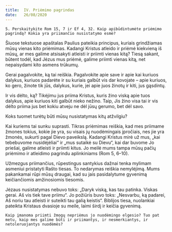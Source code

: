 ```yaml
---
title:  IV. Priėmimo pagrindas
date:   26/08/2020
---
```


`5. Perskaitykite Rom 15, 7 ir Ef 4, 32. Kaip apibūdintumėte priėmimo pagrindą? Kokia yra priimančio nusistatymo esmė?`
														
Šiuose tekstuose apaštalas Paulius pateikia principus, kuriais grindžiamas mūsų vienas kito priėmimas. Kadangi Kristus atleido ir priėmė kiekvieną iš mūsų, ar mes galime atsisakyti atleisti ir priimti vienas kitą? Tiesą sakant, būtent todėl, kad Jėzus mus priėmė, galime priimti vienas kitą, net nepaisydami kito asmens trūkumų.

Gerai pagalvokite, ką tai reiškia. Pagalvokite apie save ir apie kai kuriuos dalykus, kuriuos padarėte ir su kuriais galbūt vis dar kovojate – apie kuriuos, ko gero, žinote tik jūs, dalykus, kurie, jei apie juos žinotų ir kiti, jus gąsdintų.

Ir vis dėlto, ką? Tikėjimu jus priima Kristus, kuris žino viską apie tuos dalykus, apie kuriuos kiti galbūt nieko nežino. Taip, Jis žino visa tai ir vis dėlto priima jus bet kokiu atveju ne dėl jūsų gerumo, bet dėl savo.

Koks tuomet turėtų būti mūsų nusistatymas kitų atžvilgiu?

Kai kuriems tai sunku suprasti. Tikras priėmimas reiškia, kad mes priimame žmones tokius, kokie jie yra, su visais jų nuodėmingais įpročiais, nes jie yra žmonės, sukurti pagal Dievo paveikslą. Kadangi Kristus mirė už mus, „kai tebebuvome nusidėjėliai“ ir „mus sutaikė su Dievu“, kai dar buvome Jo priešai, galime atleisti ir priimti kitus. Jo meilė mums tampa mūsų pačių priėmimo ir atleidimo pagrindu aplinkiniams (Rom 5, 6–10).

Užmezgus priimančius, rūpestingus santykius dažnai tenka mylimam asmeniui pristatyti Rašto tiesas. To nedarymas reiškia nemylėjimą. Mums pakankamai rūpi mūsų draugai, kad su jais pasidalytume gyvenimą keičiančiomis amžinosiomis tiesomis.

Jėzaus nusistatymas nebuvo toks: „Daryk viską, kas tau patinka. Viskas gerai. Aš vis tiek tave priimu“. Jo požiūris buvo toks: „Nesvarbu, ką padarei, Aš noriu tau atleisti ir suteikti tau galią keistis“. Biblijos tiesa, nuolankiai pateikta Kristaus dvasioje su meile, laimi širdį ir keičia gyvenimą.

`Kaip įmanoma priimti žmogų nepriėmus jo nuodėmingo elgesio? Tuo pat metu, kaip mes galime būti ir priimantys, ir nesmerkiantys, ir netoleruojantys nuodėmės?`
